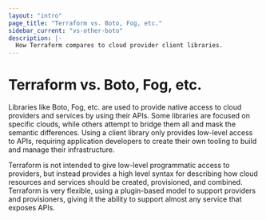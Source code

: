 ```yaml
---
layout: "intro"
page_title: "Terraform vs. Boto, Fog, etc."
sidebar_current: "vs-other-boto"
description: |-
  How Terraform compares to cloud provider client libraries. 
---
```


# Terraform vs. Boto, Fog, etc.

Libraries like Boto, Fog, etc. are used to provide native access
to cloud providers and services by using their APIs. Some
libraries are focused on specific clouds, while others attempt
to bridge them all and mask the semantic differences. Using a client
library only provides low-level access to APIs, requiring application
developers to create their own tooling to build and manage their infrastructure.

Terraform is not intended to give low-level programmatic access to
providers, but instead provides a high level syntax for describing
how cloud resources and services should be created, provisioned, and
combined. Terraform is very flexible, using a plugin-based model to
support providers and provisioners, giving it the ability to support
almost any service that exposes APIs.
